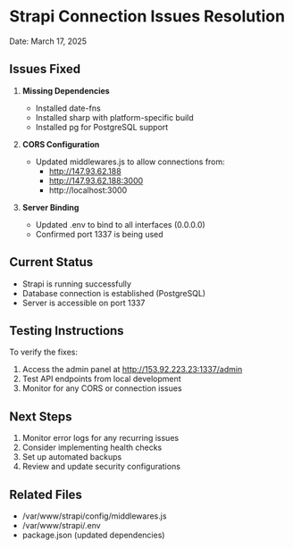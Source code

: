 # Strapi Connection Issues Resolution
Date: March 17, 2025

## Issues Fixed

1. **Missing Dependencies**
   - Installed date-fns
   - Installed sharp with platform-specific build
   - Installed pg for PostgreSQL support

2. **CORS Configuration**
   - Updated middlewares.js to allow connections from:
     * http://147.93.62.188
     * http://147.93.62.188:3000
     * http://localhost:3000

3. **Server Binding**
   - Updated .env to bind to all interfaces (0.0.0.0)
   - Confirmed port 1337 is being used

## Current Status
- Strapi is running successfully
- Database connection is established (PostgreSQL)
- Server is accessible on port 1337

## Testing Instructions
To verify the fixes:
1. Access the admin panel at http://153.92.223.23:1337/admin
2. Test API endpoints from local development
3. Monitor for any CORS or connection issues

## Next Steps
1. Monitor error logs for any recurring issues
2. Consider implementing health checks
3. Set up automated backups
4. Review and update security configurations

## Related Files
- /var/www/strapi/config/middlewares.js
- /var/www/strapi/.env
- package.json (updated dependencies)